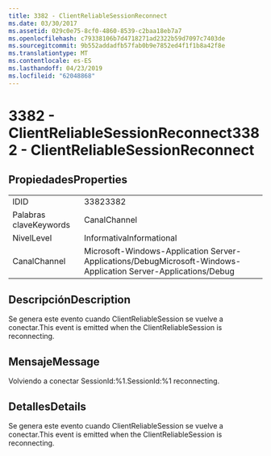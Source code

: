 ```yaml
---
title: 3382 - ClientReliableSessionReconnect
ms.date: 03/30/2017
ms.assetid: 029c0e75-8cf0-4860-8539-c2baa18eb7a7
ms.openlocfilehash: c79338106b7d4718271ad2322b59d7097c7403de
ms.sourcegitcommit: 9b552addadfb57fab0b9e7852ed4f1f1b8a42f8e
ms.translationtype: MT
ms.contentlocale: es-ES
ms.lasthandoff: 04/23/2019
ms.locfileid: "62048868"
---
```

# <a name="3382---clientreliablesessionreconnect"></a><span data-ttu-id="b6e70-102">3382 - ClientReliableSessionReconnect</span><span class="sxs-lookup"><span data-stu-id="b6e70-102">3382 - ClientReliableSessionReconnect</span></span>
## <a name="properties"></a><span data-ttu-id="b6e70-103">Propiedades</span><span class="sxs-lookup"><span data-stu-id="b6e70-103">Properties</span></span>  
  
|||  
|-|-|  
|<span data-ttu-id="b6e70-104">ID</span><span class="sxs-lookup"><span data-stu-id="b6e70-104">ID</span></span>|<span data-ttu-id="b6e70-105">3382</span><span class="sxs-lookup"><span data-stu-id="b6e70-105">3382</span></span>|  
|<span data-ttu-id="b6e70-106">Palabras clave</span><span class="sxs-lookup"><span data-stu-id="b6e70-106">Keywords</span></span>|<span data-ttu-id="b6e70-107">Canal</span><span class="sxs-lookup"><span data-stu-id="b6e70-107">Channel</span></span>|  
|<span data-ttu-id="b6e70-108">Nivel</span><span class="sxs-lookup"><span data-stu-id="b6e70-108">Level</span></span>|<span data-ttu-id="b6e70-109">Informativa</span><span class="sxs-lookup"><span data-stu-id="b6e70-109">Informational</span></span>|  
|<span data-ttu-id="b6e70-110">Canal</span><span class="sxs-lookup"><span data-stu-id="b6e70-110">Channel</span></span>|<span data-ttu-id="b6e70-111">Microsoft-Windows-Application Server-Applications/Debug</span><span class="sxs-lookup"><span data-stu-id="b6e70-111">Microsoft-Windows-Application Server-Applications/Debug</span></span>|  
  
## <a name="description"></a><span data-ttu-id="b6e70-112">Descripción</span><span class="sxs-lookup"><span data-stu-id="b6e70-112">Description</span></span>  
 <span data-ttu-id="b6e70-113">Se genera este evento cuando ClientReliableSession se vuelve a conectar.</span><span class="sxs-lookup"><span data-stu-id="b6e70-113">This event is emitted when the ClientReliableSession is reconnecting.</span></span>  
  
## <a name="message"></a><span data-ttu-id="b6e70-114">Mensaje</span><span class="sxs-lookup"><span data-stu-id="b6e70-114">Message</span></span>  
 <span data-ttu-id="b6e70-115">Volviendo a conectar SessionId:%1.</span><span class="sxs-lookup"><span data-stu-id="b6e70-115">SessionId:%1 reconnecting.</span></span>  
  
## <a name="details"></a><span data-ttu-id="b6e70-116">Detalles</span><span class="sxs-lookup"><span data-stu-id="b6e70-116">Details</span></span>  
 <span data-ttu-id="b6e70-117">Se genera este evento cuando ClientReliableSession se vuelve a conectar.</span><span class="sxs-lookup"><span data-stu-id="b6e70-117">This event is emitted when the ClientReliableSession is reconnecting.</span></span>
